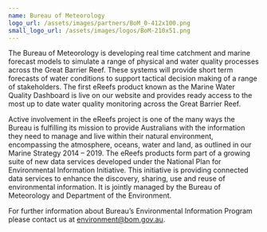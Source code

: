 ```yaml
---
name: Bureau of Meteorology
logo_url: /assets/images/partners/BoM_0-412x100.png
small_logo_url: /assets/images/logos/BoM-210x51.png
---
```

The Bureau of Meteorology is developing real time catchment and marine forecast models to simulate a range of physical and water quality processes across the Great Barrier Reef. These systems will provide short term forecasts of water conditions to support tactical decision making of a range of stakeholders. The first eReefs product known as the Marine Water Quality Dashboard is live on our website and provides ready access to the most up to date water quality monitoring across the Great Barrier Reef.

Active involvement in the eReefs project is one of the many ways the Bureau is fulfilling its mission to provide Australians with the information they need to manage and live within their natural environment, encompassing the atmosphere, oceans, water and land, as outlined in our Marine Strategy 2014 – 2019. The eReefs products form part of a growing suite of new data services developed under the National Plan for Environmental Information Initiative. This initiative is providing connected data services to enhance the discovery, sharing, use and reuse of environmental information. It is jointly managed by the Bureau of Meteorology and Department of the Environment.

For further information about Bureau’s Environmental Information Program please contact us at environment@bom.gov.au.